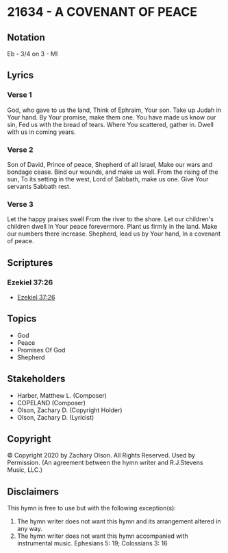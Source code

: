 # 21634 - A COVENANT OF PEACE

## Notation

Eb - 3/4 on 3 - MI

## Lyrics

### Verse 1

God, who gave to us the land, Think of Ephraim, Your son. Take up Judah in Your hand. By Your promise, make them one. You have made us know our sin, Fed us with the bread of tears. Where You scattered, gather in. Dwell with us in coming years.

### Verse 2

Son of David, Prince of peace, Shepherd of all Israel, Make our wars and bondage cease.
Bind our wounds, and make us well. From the rising of the sun, To its setting in the west,
Lord of Sabbath, make us one. Give Your servants Sabbath rest.

### Verse 3

Let the happy praises swell From the river to the shore. Let our children's children dwell In Your peace  forevermore. Plant us firmly in the land. Make our numbers there increase. Shepherd, lead us by Your hand, In a covenant of peace.


## Scriptures

### Ezekiel 37:26

- [Ezekiel 37:26](https://www.biblegateway.com/passage/?search=Ezekiel%2037%3A26)


## Topics

- God
- Peace
- Promises Of God
- Shepherd

## Stakeholders

- Harber, Matthew L. (Composer)
- COPELAND (Composer)
- Olson, Zachary D. (Copyright Holder)
- Olson, Zachary D. (Lyricist)

## Copyright

© Copyright 2020 by  Zachary Olson. All Rights Reserved. Used by Permission.
(An agreement between the hymn writer and R.J.Stevens Music, LLC.)

## Disclaimers

This hymn is free to use but with the following exception(s):
1. The hymn writer does not want this hymn and its arrangement altered in any way.
2. The hymn writer does not want this hymn accompanied with instrumental music.
Ephesians 5: 19; Colossians 3: 16

